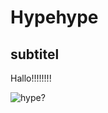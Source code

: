 # Hypehype
## subtitel

Hallo!!!!!!!!

![hype?](https://scontent-amt2-1.xx.fbcdn.net/v/t1.0-9/118771055_904217143321189_4961584001676778714_n.jpg?_nc_cat=106&_nc_sid=8bfeb9&_nc_ohc=igIIlp-69FQAX-DyHu3&_nc_ht=scontent-amt2-1.xx&oh=5f647b057db6a571a33ac575eda862cb&oe=5F84CD78)
